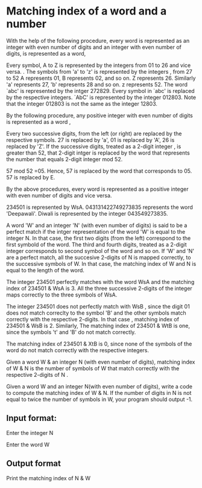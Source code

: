 # Matching index of a word and a number

With the help of the following procedure, every word is represented as an integer with even number of digits and an integer with even number of digits,  is represented as a word, 

Every symbol, A to Z is represented by the integers from 01 to 26 and vice versa. . The symbols from 'a' to 'z' is represented by the integers , from 27 to 52  A represents 01, B represents 02, and so on. Z represents 26.  Similarly  'a' represents 27, 'b' represents 28 and so on. z represents 52. The word  \`abc' is represented by the intger 272829. Every symbol in \`abc' is replaced by the respective integers.  `AbC' is represented by the integer 012803.  Note that the integer 012803 is not the same as the integer 12803.  

 By the following procedure, any  positive integer with even number of digits is represented as  a word , 

Every two successive digits, from the left (or right)  are replaced by the respective  symbols.   27 is replaced by 'a', 01 is replaced by 'A', 26 is replaced by 'Z'.  If the successive digits, treated as a 2-digit integer , is greater than 52, that 2-digit intger is replaced by the word  that represents the number that equals 2-digit integer mod 52.

57 mod 52 =05.  Hence, 57 is replaced by the word that corresponds to 05.  57 is replaced by E.

By the above procedures, every word is represented as a positive integer with even number of digits and vice versa.

234501 is represented by WsA.  043131422749273835 represents the word 'Deepawali'.  Diwali is represented  by the integer 043549273835.

A word  'W' and an integer 'N'  (with even number of digits)  is said to be a perfect match if the intger representation of the word 'W' is equal to the integer N. In that case, the first two digits (from the left) correspond to the first symbold of the word.  The third and fourth digits, treated as a 2-digit integer corresponds to second symbol of the word and so on.  If 'W' and 'N' are a perfect match, all the succesive 2-digits of N is mapped  correctly, to the successive symbols of W.  In that case, the matching index of W and N is equal to the length of the word.

The integer 234501 perfectly matches with the word  WsA  and the matching index of 234501 & WsA is 3.  All the three successive 2-digits of the integer  maps correctly to the three symbols of WsA.

The integer 234501 does not perfectly match with  WsB , since the digit 01 does not match correclty  to the symbol 'B' and the other symbols match correctly with the respective 2-digits.  In that case , matching index of 234501 & WsB is 2. Similarly,  The matching index of 234501 & WtB is one, since the symbols 't' and 'B' do not match correctly.

The matching index of 234501 & XtB is 0, since none of the symbols of the word do not match correctly with the respective integers.

Given a word W & an integer N (with even number of digits), matching index of W & N is the number of symbols of W that match correctly with the respective 2-digits of N .  

Given a word W and an integer N(with even number of digits), write a code to compute the matching index of W & N.  If the number of digits in N is not equal to twice the number of symbols in W,    your program should output -1.

## Input format:

Enter the integer N

Enter the word W

## Output format

Print the matching index of N & W